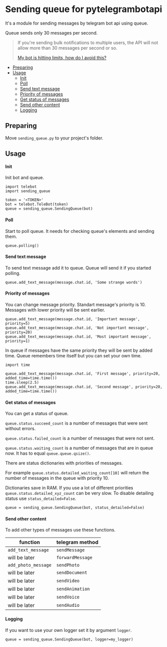 Sending queue for pytelegrambotapi
==================================

It's a module for sending messages by telegram bot api using queue.

Queue sends only 30 messages per second.

> If you're sending bulk notifications to multiple users, the API will not allow more than 30 messages per second or so.
>
> [My bot is hitting limits, how do I avoid this?](https://core.telegram.org/bots/faq#my-bot-is-hitting-limits-how-do-i-avoid-this)

* [Preparing](#preparing)
* [Usage](#usage)
  * [Init](#init)
  * [Poll](#poll)
  * [Send text message](#send-text-message)
  * [Priority of messages](#priority-of-messages)
  * [Get status of messages](#get-status-of-messages)
  * [Send other content](#send-other-content)
  * [Logging](#logging)

Preparing
---------

Move `sending_queue.py` to your project's folder.

Usage
-----

#### Init
Init bot and queue.
```python3
import telebot
import sending_queue

token = '<TOKEN>'
bot = telebot.TeleBot(token)
queue = sending_queue.SendingQueue(bot)
```

#### Poll
Start to poll queue. It needs for checking queue's elements and sending them.
```python3
queue.polling()
```

#### Send text message
To send text message add it to queue. Queue will send it if you started polling.
```python3
queue.add_text_message(message.chat.id, 'Some strange words')
```

#### Priority of messages
You can change message priority.
Standart message's priority is 10.
Messages with lower priority will be sent earlier.

```python3
queue.add_text_message(message.chat.id, 'Important message', priority=5)
queue.add_text_message(message.chat.id, 'Not important message', priority=20)
queue.add_text_message(message.chat.id, 'Most important message', priority=1)
```

In queue if messages have the same priority they will be sent by added time.
Queue remembers time itself but you can set your own time.

```python3
import time

queue.add_text_message(message.chat.id, 'First message', priority=20, added_time=time.time())
time.sleep(2.5)
queue.add_text_message(message.chat.id, 'Second message', priority=20, added_time=time.time())
```

#### Get status of messages

You can get a status of queue.

`queue.status.succeed_count` is a number of messages that were sent without errors.

`queue.status.failed_count` is a number of messages that were not sent.

`queue.status.waiting_count` is a number of messages that are in queue now. It has to equal `queue.queue.qsize()`.


There are status dictionaries with priorities of messages.

For example `queue.status.detailed_waiting_count[10]` will return the number of messages in the queue with priority 10.

Dictionaries save in RAM.
If you use a lot of different priorities `queue.status.detailed_xyz_count` can be very slow.
To disable detailing status use `status_detailed=False`.

```python3
queue = sending_queue.SendingQueue(bot, status_detailed=False)
```

#### Send other content

To add other types of messages use these functions.

| function            | telegram method |
|---------------------|-----------------|
| `add_text_message`  | `sendMessage`     |
| will be later       | `forwardMessage`  |
| `add_photo_message` | `sendPhoto`       |
| will be later       | `sendDocument`    |
| will be later       | `sendVideo`       |
| will be later       | `sendAnimation`   |
| will be later       | `sendVoice`       |
| will be later       | `sendAudio`       |

#### Logging

If you want to use your own logger set it by argument `logger`.
```python3
queue = sending_queue.SendingQueue(bot, logger=my_logger)
```
